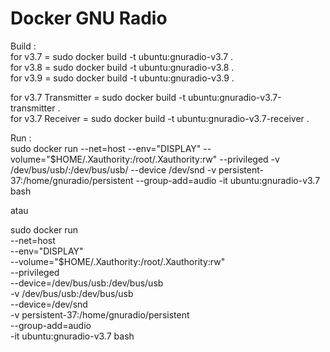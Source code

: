 # Docker GNU Radio

Build :  
for v3.7 = sudo docker build -t ubuntu:gnuradio-v3.7 .  
for v3.8 = sudo docker build -t ubuntu:gnuradio-v3.8 .  
for v3.9 = sudo docker build -t ubuntu:gnuradio-v3.9 .  

for v3.7 Transmitter = sudo docker build -t ubuntu:gnuradio-v3.7-transmitter .  
for v3.7 Receiver = sudo docker build -t ubuntu:gnuradio-v3.7-receiver .  

Run :  
sudo docker run --net=host --env="DISPLAY" --volume="$HOME/.Xauthority:/root/.Xauthority:rw" --privileged -v /dev/bus/usb/:/dev/bus/usb/ --device /dev/snd -v persistent-37:/home/gnuradio/persistent --group-add=audio -it ubuntu:gnuradio-v3.7 bash  
  
atau  
  
sudo docker run \
  --net=host \
  --env="DISPLAY" \
  --volume="$HOME/.Xauthority:/root/.Xauthority:rw" \
  --privileged \
  --device=/dev/bus/usb:/dev/bus/usb \
  -v /dev/bus/usb:/dev/bus/usb \
  --device=/dev/snd \
  -v persistent-37:/home/gnuradio/persistent \
  --group-add=audio \
  -it ubuntu:gnuradio-v3.7 bash  

